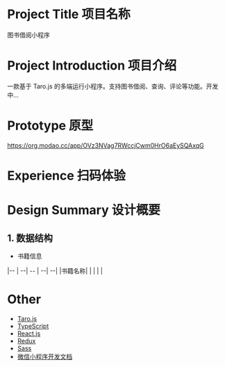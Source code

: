 # Project Title 项目名称
图书借阅小程序

# Project Introduction 项目介绍

一款基于 Taro.js 的多端运行小程序。支持图书借阅、查询、评论等功能。开发中...
# Prototype 原型

https://org.modao.cc/app/OVz3NVag7RWccjCwm0HrO6aEySQAxqG



# Experience 扫码体验


# Design Summary  设计概要

## 1. 数据结构

- 书籍信息

|-- | --| -- | --| --|
|书籍名称| | | | |


# Other

- [Taro.js](https://nervjs.github.io/taro/docs/GETTING-STARTED.html)
- [TypeScript](https://www.tslang.cn/docs/home.html)
- [React.js](https://zh-hans.reactjs.org/)
- [Redux](https://cn.redux.js.org/)
- [Sass](http://sass.bootcss.com/docs/sass-reference/)
- [微信小程序开发文档](https://developers.weixin.qq.com/miniprogram/dev/framework/)
